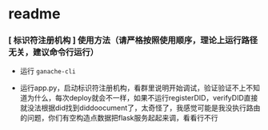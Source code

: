 # readme


### [ 标识符注册机构 ] 使用方法（请严格按照使用顺序，理论上运行路径无关，建议命令行运行）

- 运行 `ganache-cli`

- 运行app.py，启动标识符注册机构，看群里说明开始调试，验证验证不上不知道为什么，每次deploy就会不一样，如果不运行registerDID，verifyDID直接就没法根据did找到diddoocument了，太奇怪了，我感觉可能是我没执行路由的问题，你们有空构造点数据把flask服务起起来调，看看行不行




